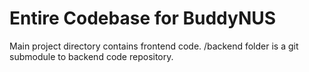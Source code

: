 # Entire Codebase for BuddyNUS

Main project directory contains frontend code. /backend folder is a git submodule to backend code repository.
